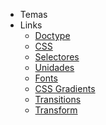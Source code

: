 - Temas
- Links
	- <a href="https://en.wikipedia.org/wiki/Document_type_declaration">Doctype</a>
	- <a href="https://developer.mozilla.org/es/docs/Web/CSS">CSS</a>
	- <a href="https://developer.mozilla.org/es/docs/Web/CSS/Introducci%C3%B3n/Selectors">Selectores</a>
	- <a href="https://css-tricks.com/the-lengths-of-css/">Unidades</a>
	- <a href="https://developer.mozilla.org/es/docs/Web/CSS/font">Fonts</a>
	- <a href="http://www.colorzilla.com/gradient-editor/">CSS Gradients</a>
	- <a href="https://css-tricks.com/almanac/properties/t/transition/">Transitions</a>
	- <a href="https://css-tricks.com/almanac/properties/t/transform/">Transform</a>